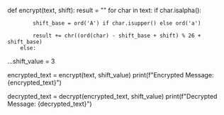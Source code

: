 def encrypt(text, shift):
    result = ""
    for char in text:
        if char.isalpha():
            
            shift_base = ord('A') if char.isupper() else ord('a')
      
            result += chr((ord(char) - shift_base + shift) % 26 + shift_base)
        else:
…shift_value = 3

encrypted_text = encrypt(text, shift_value)
print(f"Encrypted Message: {encrypted_text}")

decrypted_text = decrypt(encrypted_text, shift_value)
print(f"Decrypted Message: {decrypted_text}")

